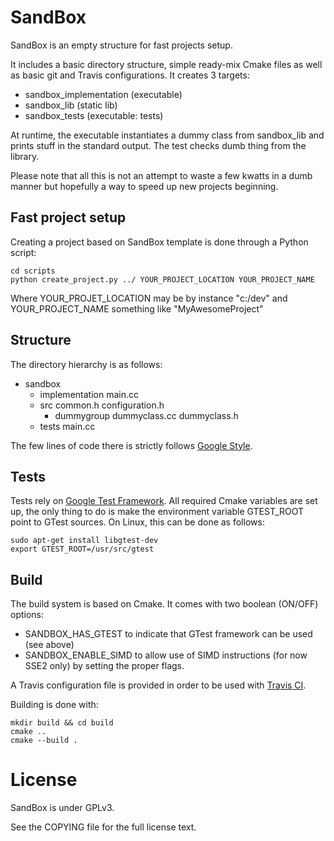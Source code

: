 SandBox
==================================

SandBox is an empty structure for fast projects setup.

It includes a basic directory structure, simple ready-mix Cmake files as well as basic git and Travis configurations.
It creates 3 targets:
- sandbox_implementation (executable)
- sandbox_lib (static lib)
- sandbox_tests (executable: tests)

At runtime, the executable instantiates a dummy class from sandbox_lib and prints stuff in the standard output.
The test checks dumb thing from the library.

Please note that all this is not an attempt to waste a few kwatts in a dumb manner but hopefully a way to speed up new projects beginning.

Fast project setup
------------------

Creating a project based on SandBox template is done through a Python script:

    cd scripts
    python create_project.py ../ YOUR_PROJECT_LOCATION YOUR_PROJECT_NAME

Where YOUR_PROJET_LOCATION may be by instance "c:/dev" and YOUR_PROJECT_NAME something like "MyAwesomeProject"

Structure
---------

The directory hierarchy is as follows:
- sandbox
  - implementation
    main.cc
  - src
    common.h
    configuration.h
    - dummygroup
      dummyclass.cc
      dummyclass.h
  - tests
    main.cc

The few lines of code there is strictly follows [Google Style](http://google-styleguide.googlecode.com/svn/trunk/cppguide.xml).

Tests
-----

Tests rely on [Google Test Framework](http://code.google.com/p/googletest/).
All required Cmake variables are set up, the only thing to do is make the environment variable GTEST_ROOT point to GTest sources.
On Linux, this can be done as follows:

    sudo apt-get install libgtest-dev
    export GTEST_ROOT=/usr/src/gtest

Build
-----

The build system is based on Cmake.
It comes with two boolean (ON/OFF) options:
- SANDBOX_HAS_GTEST to indicate that GTest framework can be used (see above)
- SANDBOX_ENABLE_SIMD to allow use of SIMD instructions (for now SSE2 only) by setting the proper flags.

A Travis configuration file is provided in order to be used with [Travis CI](https://travis-ci.org/).

Building is done with:

    mkdir build && cd build
    cmake ..
    cmake --build .

License
==================================
SandBox is under GPLv3.

See the COPYING file for the full license text.
